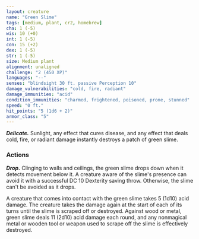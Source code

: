 ```yaml
---
layout: creature
name: "Green Slime"
tags: [medium, plant, cr2, homebrew]
cha: 1 (-5)
wis: 10 (+0)
int: 1 (-5)
con: 15 (+2)
dex: 1 (-5)
str: 1 (-5)
size: Medium plant
alignment: unaligned
challenge: "2 (450 XP)"
languages: "--"
senses: "blindsight 30 ft. passive Perception 10"
damage_vulnerabilities: "cold, fire, radiant"
damage_immunities: "acid"
condition_immunities: "charmed, frightened, poisoned, prone, stunned"
speed: "0 ft."
hit_points: "5 (1d6 + 2)"
armor_class: "5"
---
```


***Delicate.*** Sunlight, any effect that cures disease, and any effect that deals cold, fire, or radiant damage instantly destroys a patch of green slime.

### Actions

***Drop.*** Clinging to walls and ceilings, the green slime drops down when it detects movement below it.
A creature aware of the slime's presence can avoid it with a successful DC 10 Dexterity saving throw.  Otherwise, the slime can't be avoided as it drops.

A creature that comes into contact with the green slime takes 5 (1d10) acid damage.  The creature takes the damage again at the start of each of its turns until the slime is scraped off or destroyed.
Against wood or metal, green slime deals 11 (2d10) acid damage each round, and any nonmagical metal or wooden tool or weapon used to scrape off the slime is effectively destroyed.
